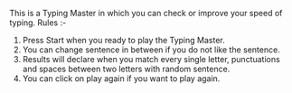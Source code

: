 This is a Typing Master in which you can check or improve your speed of typing.
Rules :-
1. Press Start when you ready to play the Typing Master.
2. You can change sentence in between if you do not like the sentence.
3. Results will declare when you match every single letter, punctuations and spaces between two letters with random sentence.
4. You can click on play again if you want to play again.
